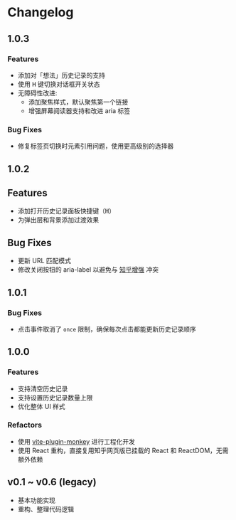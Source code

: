 # Changelog


## 1.0.3
### Features

- 添加对「想法」历史记录的支持
- 使用 <kbd>H</kbd> 键切换对话框开关状态
- 无障碍性改进:
    - 添加聚焦样式，默认聚焦第一个链接
    - 增强屏幕阅读器支持和改进 aria 标签

### Bug Fixes

- 修复标签页切换时元素引用问题，使用更高级别的选择器


## 1.0.2

## Features

- 添加打开历史记录面板快捷键（<kbd>H</kbd>）
- 为弹出层和背景添加过渡效果
  
## Bug Fixes

- 更新 URL 匹配模式
- 修改关闭按钮的 aria-label 以避免与 [知乎增强](https://greasyfork.org/scripts/419081) 冲突

## 1.0.1

### Bug Fixes

- 点击事件取消了 `once` 限制，确保每次点击都能更新历史记录顺序

## 1.0.0

### Features
- 支持清空历史记录
- 支持设置历史记录数量上限
- 优化整体 UI 样式

### Refactors
- 使用 [vite-plugin-monkey](https://github.com/lisonge/vite-plugin-monkey) 进行工程化开发
- 使用 React 重构，直接复用知乎网页版已挂载的 React 和 ReactDOM，无需额外依赖


## v0.1 ~ v0.6 (legacy)

- 基本功能实现
- 重构、整理代码逻辑

